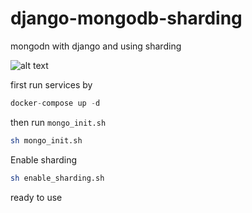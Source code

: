 # django-mongodb-sharding
mongodn with django and using sharding

![alt text](https://github.com/minhhungit/mongodb-cluster-docker-compose/blob/master/images/sharding-and-replica-sets.png)

first run services by

```python
docker-compose up -d
```
then run `mongo_init.sh`

```bash
sh mongo_init.sh
```
Enable sharding 

```bash
sh enable_sharding.sh
```
ready to use

